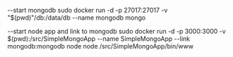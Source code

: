--start mongodb
sudo docker run -d -p 27017:27017 -v "$(pwd)"/db:/data/db --name mongodb mongo

--start node app and link to mongodb
sudo docker run -d -p 3000:3000 -v $(pwd):/src/SimpleMongoApp --name SimpleMongoApp --link mongodb:mongodb node node /src/SimpleMongoApp/bin/www